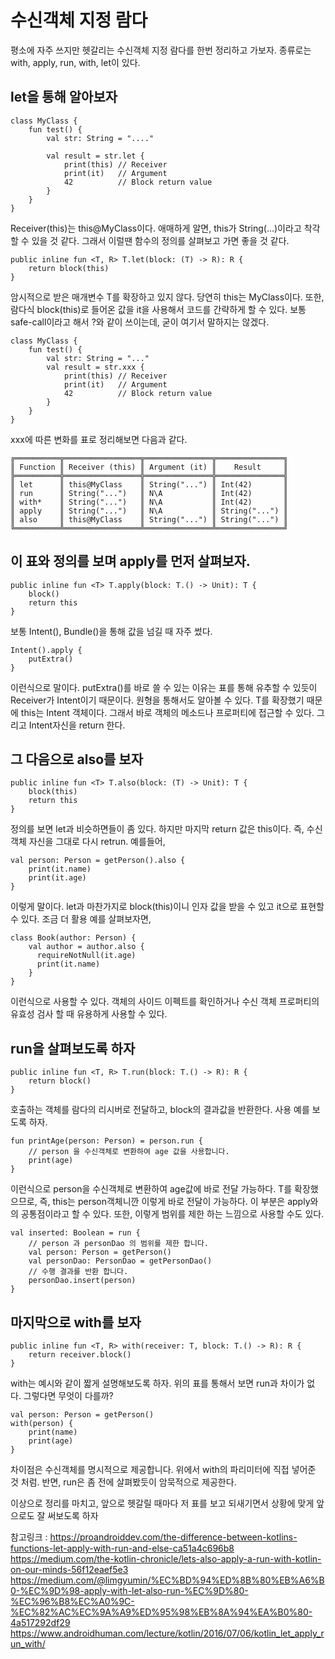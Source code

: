 # 수신객체 지정 람다

평소에 자주 쓰지만 헷갈리는 수신객체 지정 람다를 한번 정리하고 가보자.
종류로는 with, apply, run, with, let이 있다.

## let을 통해 알아보자

    class MyClass {
        fun test() {
            val str: String = "...."
            
            val result = str.let {
                print(this) // Receiver
                print(it)   // Argument
                42          // Block return value
            }
        }
    }

Receiver(this)는 this@MyClass이다. 애매하게 알면, this가 String(...)이라고 착각할 수 있을 것 같다. 그래서 이럴땐 
함수의 정의를 살펴보고 가면 좋을 것 같다.

    public inline fun <T, R> T.let(block: (T) -> R): R {
        return block(this)
    }

암시적으로 받은 매개변수 T를 확장하고 있지 않다. 당연히 this는 MyClass이다. 또한, 람다식 block(this)로 들어온 값을 
it을 사용해서 코드를 간략하게 할 수 있다. 보통 safe-call이라고 해서 ?와 같이 쓰이는데, 굳이 여기서 말하지는 않겠다.

    class MyClass {
        fun test() {
            val str: String = "..."
            val result = str.xxx {
                print(this) // Receiver
                print(it)   // Argument
                42          // Block return value
            }
        }
    }
    
 xxx에 따른 변화를 표로 정리해보면 다음과 같다.
 
    ╔══════════╦═════════════════╦═══════════════╦═══════════════╗
    ║ Function ║ Receiver (this) ║ Argument (it) ║    Result     ║
    ╠══════════╬═════════════════╬═══════════════╬═══════════════╣
    ║ let      ║ this@MyClass    ║ String("...") ║ Int(42)       ║
    ║ run      ║ String("...")   ║ N\A           ║ Int(42)       ║
    ║ with*    ║ String("...")   ║ N\A           ║ Int(42)       ║
    ║ apply    ║ String("...")   ║ N\A           ║ String("...") ║
    ║ also     ║ this@MyClass    ║ String("...") ║ String("...") ║
    ╚══════════╩═════════════════╩═══════════════╩═══════════════╝

## 이 표와 정의를 보며 apply를 먼저 살펴보자.

    public inline fun <T> T.apply(block: T.() -> Unit): T {
        block()
        return this
    }

보통 Intent(), Bundle()을 통해 값을 넘길 때 자주 썼다.

    Intent().apply { 
        putExtra()
    } 
    
이런식으로 말이다. putExtra()를 바로 쓸 수 있는 이유는 표를 통해 유추할 수 있듯이Receiver가 Intent이기 때문이다. 
원형을 통해서도 알아볼 수 있다. T를 확장했기 때문에 this는 Intent 객체이다.
그래서 바로 객체의 메소드나 프로퍼티에 접근할 수 있다. 그리고 Intent자신을 return 한다.

## 그 다음으로 also를 보자

    public inline fun <T> T.also(block: (T) -> Unit): T {
        block(this)
        return this
    }
    
정의를 보면 let과 비슷하면들이 좀 있다. 하지만 마지막 return 값은 this이다. 
즉, 수신객체 자신을 그대로 다시 retrun. 예를들어,

    val person: Person = getPerson().also {
        print(it.name)
        print(it.age)
    }
    
이렇게 말이다. let과 마찬가지로 block(this)이니 인자 값을 받을 수 있고 it으로 표현할 수 있다. 
조금 더 활용 예를 살펴보자면,

    class Book(author: Person) {
        val author = author.also {
          requireNotNull(it.age)
          print(it.name)
        }
    }
    
이런식으로 사용할 수 있다. 객체의 사이드 이펙트를 확인하거나 수신 객체 프로퍼티의 유효성 검사 할 때 유용하게 사용할 수 있다.

## run을 살펴보도록 하자

    public inline fun <T, R> T.run(block: T.() -> R): R {
        return block()
    }
    
호출하는 객체를 람다의 리시버로 전달하고, block의 결과값을 반환한다. 사용 예를 보도록 하자.

    fun printAge(person: Person) = person.run {
        // person 을 수신객체로 변환하여 age 값을 사용합니다.
        print(age)
    }
    
이런식으로 person을 수신객체로 변환하여 age값에 바로 전달 가능하다. 
T를 확장했으므로, 즉, this는 person객체니깐 이렇게 바로 전달이 가능하다. 이 부분은 apply와의 공통점이라고 할 수 있다.
또한, 이렇게 범위를 제한 하는 느낌으로 사용할 수도 있다.

    val inserted: Boolean = run {
        // person 과 personDao 의 범위를 제한 합니다.
        val person: Person = getPerson()
        val personDao: PersonDao = getPersonDao()
        // 수행 결과를 반환 합니다.
        personDao.insert(person)
    }

## 마지막으로 with를 보자

    public inline fun <T, R> with(receiver: T, block: T.() -> R): R {
        return receiver.block()
    }
    
with는 예시와 같이 짧게 설명해보도록 하자. 위의 표를 통해서 보면 run과 차이가 없다. 그렇다면 무엇이 다를까?

    val person: Person = getPerson()
    with(person) {
        print(name)
        print(age)
    }
    
차이점은 수신객체를 명시적으로 제공합니다. 위에서 with의 파리미터에 직접 넣어준 것 처럼.
반면, run은 좀 전에 살펴봤듯이 암묵적으로 제공한다.


이상으로 정리를 마치고, 앞으로 헷갈릴 때마다 저 표를 보고 되새기면서 상황에 맞게 앞으로도 잘 써보도록 하자

참고링크 : 
https://proandroiddev.com/the-difference-between-kotlins-functions-let-apply-with-run-and-else-ca51a4c696b8
https://medium.com/the-kotlin-chronicle/lets-also-apply-a-run-with-kotlin-on-our-minds-56f12eaef5e3
https://medium.com/@limgyumin/%EC%BD%94%ED%8B%80%EB%A6%B0-%EC%9D%98-apply-with-let-also-run-%EC%9D%80-%EC%96%B8%EC%A0%9C-%EC%82%AC%EC%9A%A9%ED%95%98%EB%8A%94%EA%B0%80-4a517292df29
https://www.androidhuman.com/lecture/kotlin/2016/07/06/kotlin_let_apply_run_with/
